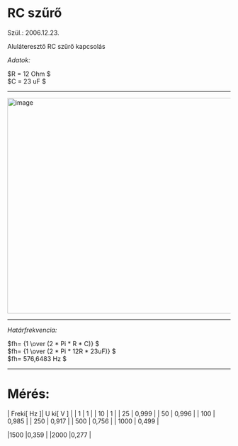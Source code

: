  # RC szűrő

Szül.: 2006.12.23.   

Aluláteresztő RC szűrő kapcsolás 

*Adatok:*  

$R = 12 Ohm $   
$C = 23 uF $   

---   

<img width="969" height="487" alt="image" src="https://github.com/user-attachments/assets/87ab2d78-6002-4f47-8321-09159dc22a73" />

---

*Határfrekvencia:*   
   
$fh= {1 \over (2 * Pi * R * C)} $   
$fh= {1 \over (2 * Pi * 12R * 23uF)} $   
$fh= 576,6483 Hz $

---  

# Mérés:

| Freki[ Hz ]| U ki[ V ] |
| 1          | 1         |
| 10	       | 1         |
| 25	       | 0,999     |
| 50	       | 0,996     |
| 100	       | 0,985     |
| 250	       | 0,917     |
| 500	       | 0,756     |
| 1000	    | 0,499     |


|1500	      |0,359     |
|2000	      |0,277     |


